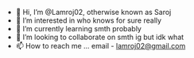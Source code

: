 - 👋 Hi, I’m @Lamroj02, otherwise known as Saroj
- 👀 I’m interested in who knows for sure really
- 🌱 I’m currently learning smth probably
- 💞️ I’m looking to collaborate on smth ig but idk what
- 📫 How to reach me ... email - lamroj02@gmail.com

<!---
Lamroj02/Lamroj02 is a ✨ special ✨ repository because its `README.md` (this file) appears on your GitHub profile.
You can click the Preview link to take a look at your changes.
--->
